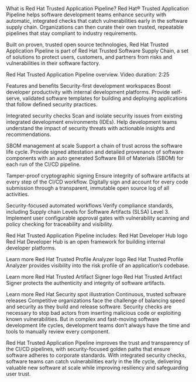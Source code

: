 What is Red Hat Trusted Application Pipeline?
Red Hat® Trusted Application Pipeline helps software development teams enhance security with automatic, integrated checks that catch vulnerabilities early in the software supply chain. Organizations can then curate their own trusted, repeatable pipelines that stay compliant to industry requirements.

Built on proven, trusted open source technologies, Red Hat Trusted Application Pipeline is part of Red Hat Trusted Software Supply Chain, a set of solutions to protect users, customers, and partners from risks and vulnerabilities in their software factory.


Red Hat Trusted Application Pipeline overview. Video duration: 2:25

Features and benefits
Security-first development workspaces
Boost developer productivity with internal development platforms. Provide self-serve, validated software templates for building and deploying applications that follow defined security practices.

Integrated security checks
Scan and isolate security issues from existing integrated development environments (IDEs). Help development teams understand the impact of security threats with actionable insights and recommendations. 

SBOM management at scale
Support a chain of trust across the software life cycle. Provide signed attestation and detailed provenance of software components with an auto generated Software Bill of Materials (SBOM) for each run of the CI/CD pipeline.

Tamper-proof cryptographic signing
Ensure integrity of software artifacts at every step of the CI/CD workflow. Digitally sign and account for every code submission through a transparent, immutable open source log of all activities.

Security-focused automated workflows
Verify compliance standards, including Supply chain Levels for Software Artifacts (SLSA) Level 3. Implement user configurable approval gates with vulnerability scanning and policy checking for traceability and visibility.

Red Hat Trusted Application Pipeline includes:
Red Hat Developer Hub logo
Red Hat Developer Hub is an open framework for building internal developer platforms.

Learn more
Red Hat Trusted Profile Analyzer logo
Red Hat Trusted Profile Analyzer provides visibility into the risk profile of an application’s codebase.

Learn more
Red Hat Trusted Artifact Signer logo
Red Hat Trusted Artifact Signer protects the authenticity and integrity of software artifacts.

Learn more
Red Hat Security spot illustration 
Continuous, trusted software releases
Competitive organizations face the challenge of balancing speed and security as they build and release software. Security checks are necessary to stop bad actors from inserting malicious code or exploiting known vulnerabilities. But in complex and fast-moving software development life cycles, development teams don’t always have the time and tools to manually review every component.

Red Hat Trusted Application Pipeline improves the trust and transparency of the CI/CD pipelines, with security-focused golden paths that ensure software adheres to corporate standards. With integrated security checks, software teams can catch vulnerabilities early in the life cycle, delivering valuable new software at scale while improving resiliency and safeguarding user trust.
